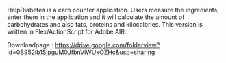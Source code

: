 HelpDiabetes is a carb counter application. Users measure the ingredients, enter them in the application and it will calculate the amount of carbohydrates and also fats, proteins and kilocalories. This version is written in Flex/ActionScript for Adobe AIR.

Downloadpage : https://drive.google.com/folderview?id=0B952ib1SjpguM0JfbnVlWUxOZHc&usp=sharing